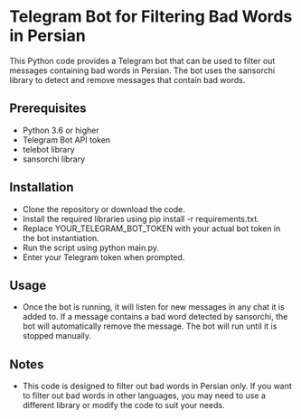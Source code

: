 # Telegram Bot for Filtering Bad Words in Persian
This Python code provides a Telegram bot that can be used to filter out messages containing bad words in Persian. The bot uses the sansorchi library to detect and remove messages that contain bad words.

## Prerequisites
 - Python 3.6 or higher
 - Telegram Bot API token
 - telebot library
 - sansorchi library
## Installation
 - Clone the repository or download the code.
 - Install the required libraries using pip install -r requirements.txt.
 - Replace YOUR_TELEGRAM_BOT_TOKEN with your actual bot token in the bot instantiation.
 - Run the script using python main.py.
 - Enter your Telegram token when prompted.


## Usage
 - Once the bot is running, it will listen for new messages in any chat it is added to. If a message contains a bad word detected by sansorchi, the bot will automatically remove the message. The bot will run until it is stopped manually.

## Notes
 - This code is designed to filter out bad words in Persian only. If you want to filter out bad words in other languages, you may need to use a different library or modify the code to suit your needs.
